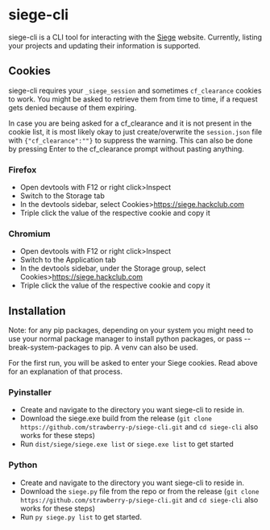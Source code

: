 # siege-cli

siege-cli is a CLI tool for interacting with the [Siege](https://siege.hackclub.com) website.
Currently, listing your projects and updating their information is supported.

## Cookies

siege-cli requires your `_siege_session` and sometimes `cf_clearance` cookies to work.
You might be asked to retrieve them from time to time, if a request gets denied because of them expiring.

In case you are being asked for a cf_clearance and it is not present in the cookie list, it is most likely okay to just create/overwrite the `session.json` file with `{"cf_clearance":""}` to suppress the warning.
This can also be done by pressing Enter to the cf_clearance prompt without pasting anything.

### Firefox

- Open devtools with F12 or right click>Inspect
- Switch to the Storage tab
- In the devtools sidebar, select Cookies>https://siege.hackclub.com
- Triple click the value of the respective cookie and copy it

### Chromium

- Open devtools with F12 or right click>Inspect
- Switch to the Application tab
- In the devtools sidebar, under the Storage group, select Cookies>https://siege.hackclub.com
- Triple click the value of the respective cookie and copy it

## Installation

Note: for any pip packages, depending on your system you might need to use your normal package manager to install python packages, or pass --break-system-packages to pip. A venv can also be used.

For the first run, you will be asked to enter your Siege cookies. Read above for an explanation of that process.

### Pyinstaller

- Create and navigate to the directory you want siege-cli to reside in.
- Download the siege.exe build from the release (`git clone https://github.com/strawberry-p/siege-cli.git` and `cd siege-cli` also works for these steps)
- Run `dist/siege/siege.exe list` or `siege.exe list` to get started

### Python

- Create and navigate to the directory you want siege-cli to reside in.
- Download the `siege.py` file from the repo or from the release (`git clone https://github.com/strawberry-p/siege-cli.git` and `cd siege-cli` also works for these steps)
- Run `py siege.py list` to get started.
